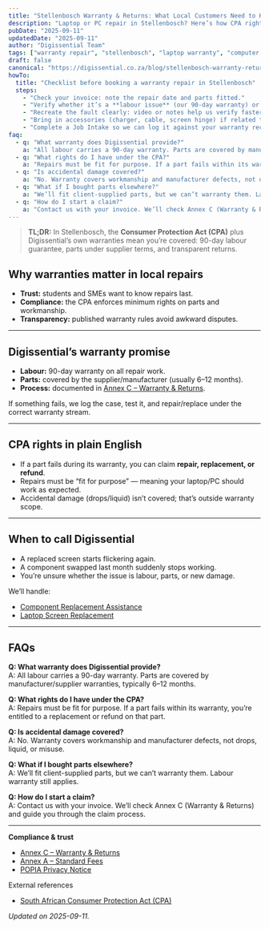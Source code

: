 ```yaml
---
title: "Stellenbosch Warranty & Returns: What Local Customers Need to Know"
description: "Laptop or PC repair in Stellenbosch? Here’s how CPA rights, Digissential’s 90-day labour warranty, and parts coverage protect you."
pubDate: "2025-09-11"
updatedDate: "2025-09-11"
author: "Digissential Team"
tags: ["warranty repair", "stellenbosch", "laptop warranty", "computer refund"]
draft: false
canonical: "https://digissential.co.za/blog/stellenbosch-warranty-returns-guide/"
howTo:
  title: "Checklist before booking a warranty repair in Stellenbosch"
  steps:
    - "Check your invoice: note the repair date and parts fitted."
    - "Verify whether it’s a **labour issue** (our 90-day warranty) or a **part defect** (supplier warranty applies)."
    - "Recreate the fault clearly: video or notes help us verify faster."
    - "Bring in accessories (charger, cable, screen hinge) if related to the fault."
    - "Complete a Job Intake so we can log it against your warranty record."
faq:
  - q: "What warranty does Digissential provide?"
    a: "All labour carries a 90-day warranty. Parts are covered by manufacturer/supplier warranties, typically 6–12 months."
  - q: "What rights do I have under the CPA?"
    a: "Repairs must be fit for purpose. If a part fails within its warranty, you’re entitled to a replacement or refund on that part."
  - q: "Is accidental damage covered?"
    a: "No. Warranty covers workmanship and manufacturer defects, not drops, liquid, or misuse."
  - q: "What if I bought parts elsewhere?"
    a: "We’ll fit client-supplied parts, but we can’t warranty them. Labour warranty still applies."
  - q: "How do I start a claim?"
    a: "Contact us with your invoice. We’ll check Annex C (Warranty & Returns) and guide you through the claim process."
---
```


> **TL;DR:** In Stellenbosch, the **Consumer Protection Act (CPA)** plus Digissential’s own warranties mean you’re covered: 90-day labour guarantee, parts under supplier terms, and transparent returns.

## Why warranties matter in local repairs
- **Trust:** students and SMEs want to know repairs last.  
- **Compliance:** the CPA enforces minimum rights on parts and workmanship.  
- **Transparency:** published warranty rules avoid awkward disputes.  

---

## Digissential’s warranty promise
- **Labour:** 90-day warranty on all repair work.  
- **Parts:** covered by the supplier/manufacturer (usually 6–12 months).  
- **Process:** documented in [Annex C – Warranty & Returns](/legal/warranty-returns/).  

If something fails, we log the case, test it, and repair/replace under the correct warranty stream.

---

## CPA rights in plain English
- If a part fails during its warranty, you can claim **repair, replacement, or refund**.  
- Repairs must be “fit for purpose” — meaning your laptop/PC should work as expected.  
- Accidental damage (drops/liquid) isn’t covered; that’s outside warranty scope.  

---

## When to call Digissential
- A replaced screen starts flickering again.  
- A component swapped last month suddenly stops working.  
- You’re unsure whether the issue is labour, parts, or new damage.  

We’ll handle:  
- [Component Replacement Assistance](/services/component-replacement/)  
- [Laptop Screen Replacement](/services/laptop-screen-replacement/)  

---

## FAQs

**Q: What warranty does Digissential provide?**  
A: All labour carries a 90-day warranty. Parts are covered by manufacturer/supplier warranties, typically 6–12 months.

**Q: What rights do I have under the CPA?**  
A: Repairs must be fit for purpose. If a part fails within its warranty, you’re entitled to a replacement or refund on that part.

**Q: Is accidental damage covered?**  
A: No. Warranty covers workmanship and manufacturer defects, not drops, liquid, or misuse.

**Q: What if I bought parts elsewhere?**  
A: We’ll fit client-supplied parts, but we can’t warranty them. Labour warranty still applies.

**Q: How do I start a claim?**  
A: Contact us with your invoice. We’ll check Annex C (Warranty & Returns) and guide you through the claim process.

---

**Compliance & trust**  
- [Annex C – Warranty & Returns](/legal/warranty-returns/)  
- [Annex A – Standard Fees](/legal/standard-fees/)  
- [POPIA Privacy Notice](/legal/privacy-popia-processing-notice/)  

External references  
- [South African Consumer Protection Act (CPA)](https://www.gov.za/documents/consumer-protection-act)  

*Updated on 2025-09-11.*
